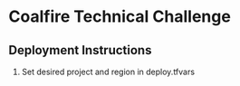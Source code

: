 # Coalfire Technical Challenge

## Deployment Instructions
1. Set desired project and region in deploy.tfvars

